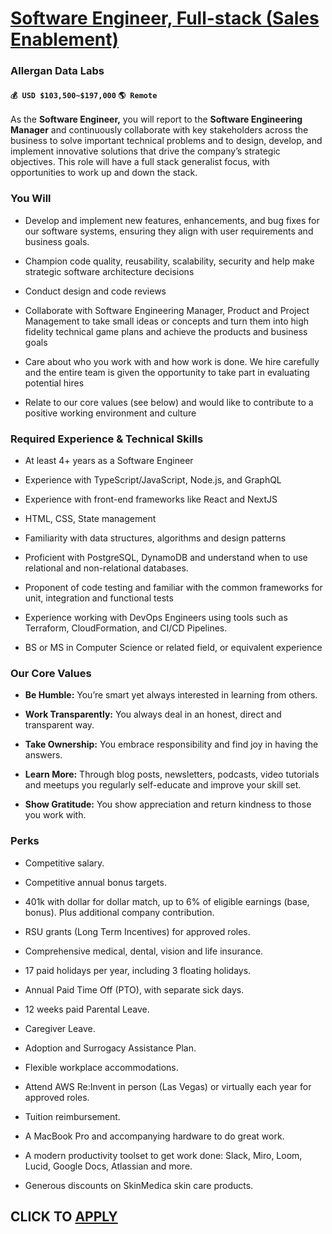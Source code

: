 # [Software Engineer, Full-stack (Sales Enablement)](https://www.remotewlb.com/apply/software-engineer-full-stack-sales-enablement)  
### Allergan Data Labs  
#### `💰 USD $103,500~$197,000` `🌎 Remote`  

As the **Software Engineer,** you will report to the **Software Engineering Manager** and continuously collaborate with key stakeholders across the business to solve important technical problems and to design, develop, and implement innovative solutions that drive the company’s strategic objectives. This role will have a full stack generalist focus, with opportunities to work up and down the stack.

### **You Will**

  * Develop and implement new features, enhancements, and bug fixes for our software systems, ensuring they align with user requirements and business goals.

  * Champion code quality, reusability, scalability, security and help make strategic software architecture decisions

  * Conduct design and code reviews

  * Collaborate with Software Engineering Manager, Product and Project Management to take small ideas or concepts and turn them into high fidelity technical game plans and achieve the products and business goals

  * Care about who you work with and how work is done. We hire carefully and the entire team is given the opportunity to take part in evaluating potential hires

  * Relate to our core values (see below) and would like to contribute to a positive working environment and culture

### **Required Experience & Technical Skills**

  * At least 4+ years as a Software Engineer

  * Experience with TypeScript/JavaScript, Node.js, and GraphQL

  * Experience with front-end frameworks like React and NextJS

  * HTML, CSS, State management

  * Familiarity with data structures, algorithms and design patterns

  * Proficient with PostgreSQL, DynamoDB and understand when to use relational and non-relational databases.

  * Proponent of code testing and familiar with the common frameworks for unit, integration and functional tests

  * Experience working with DevOps Engineers using tools such as Terraform, CloudFormation, and CI/CD Pipelines.

  * BS or MS in Computer Science or related field, or equivalent experience

### **Our Core Values**

  * **Be Humble:** You’re smart yet always interested in learning from others. 

  * **Work Transparently:** You always deal in an honest, direct and transparent way. 

  * **Take Ownership:** You embrace responsibility and find joy in having the answers. 

  * **Learn More:** Through blog posts, newsletters, podcasts, video tutorials and meetups you regularly self-educate and improve your skill set. 

  * **Show Gratitude:** You show appreciation and return kindness to those you work with. 

### **Perks**

  * Competitive salary. 

  * Competitive annual bonus targets. 

  * 401k with dollar for dollar match, up to 6% of eligible earnings (base, bonus). Plus additional company contribution. 

  * RSU grants (Long Term Incentives) for approved roles. 

  * Comprehensive medical, dental, vision and life insurance. 

  * 17 paid holidays per year, including 3 floating holidays. 

  * Annual Paid Time Off (PTO), with separate sick days.

  * 12 weeks paid Parental Leave.

  * Caregiver Leave.

  * Adoption and Surrogacy Assistance Plan.

  * Flexible workplace accommodations. 

  * Attend AWS Re:Invent in person (Las Vegas) or virtually each year for approved roles.

  * Tuition reimbursement. 

  * A MacBook Pro and accompanying hardware to do great work. 

  * A modern productivity toolset to get work done: Slack, Miro, Loom, Lucid, Google Docs, Atlassian and more. 

  * Generous discounts on SkinMedica skin care products. 

  
## CLICK TO [APPLY](https://www.remotewlb.com/apply/software-engineer-full-stack-sales-enablement)

